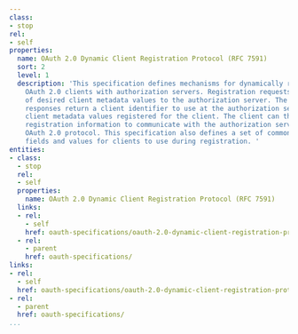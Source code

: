 ```yaml
---
class:
- stop
rel:
- self
properties:
  name: OAuth 2.0 Dynamic Client Registration Protocol (RFC 7591)
  sort: 2
  level: 1
  description: 'This specification defines mechanisms for dynamically registering
    OAuth 2.0 clients with authorization servers. Registration requests send a set
    of desired client metadata values to the authorization server. The resulting registration
    responses return a client identifier to use at the authorization server and the
    client metadata values registered for the client. The client can then use this
    registration information to communicate with the authorization server using the
    OAuth 2.0 protocol. This specification also defines a set of common client metadata
    fields and values for clients to use during registration. '
entities:
- class:
  - stop
  rel:
  - self
  properties:
    name: OAuth 2.0 Dynamic Client Registration Protocol (RFC 7591)
  links:
  - rel:
    - self
    href: oauth-specifications/oauth-2.0-dynamic-client-registration-protocol-rfc-7591.md
  - rel:
    - parent
    href: oauth-specifications/
links:
- rel:
  - self
  href: oauth-specifications/oauth-2.0-dynamic-client-registration-protocol-rfc-7591.md
- rel:
  - parent
  href: oauth-specifications/
...
```

